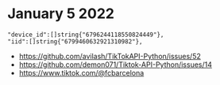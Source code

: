 # January 5 2022

~~~
"device_id":[]string{"6796244118550824449"},
"iid":[]string{"6799460632921310982"},
~~~

- https://github.com/avilash/TikTokAPI-Python/issues/52
- https://github.com/demon071/Tiktok-API-Python/issues/14
- https://www.tiktok.com/@fcbarcelona
